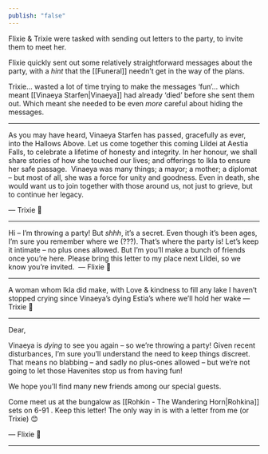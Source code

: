 ```yaml
---
publish: "false"
---
```

  Flixie & Trixie were tasked with sending out letters to the party, to invite them to meet her.

  Flixie quickly sent out some relatively straightforward messages about the party, with a *hint* that the [[Funeral]] needn’t get in the way of the plans.

Trixie… wasted a lot of time trying to make the messages ‘fun’… which meant [[Vinaeya Starfen|Vinaeya]] had already ‘died’ before she sent them out. Which meant she needed to be even *more* careful about hiding the messages.

***

As you may have heard, Vinaeya Starfen has passed, gracefully as ever, into the Hallows Above.
Let us come together this coming Lildei at Aestia Falls, to celebrate a lifetime of honesty and integrity.
In her honour, we shall share stories of how she touched our lives; and offerings to Ikla to ensure her safe passage. 
Vinaeya was many things; a mayor; a mother; a diplomat – but most of all, she was a force for unity and goodness.
Even in death, she would want us to join together with those around us, not just to grieve, but to continue her legacy.

— Trixie 💖

***********

Hi – I’m throwing a party! But *shhh*, it’s a secret.
Even though it’s been ages, I’m sure you remember where we (???). That’s where the party is!
Let’s keep it intimate – no plus ones allowed. But I’m you’ll make a bunch of friends once you’re here.
Please bring this letter to my place next Lildei, so we know you’re invited. 
— Flixie 💖

****

A woman whom Ikla did make, with
Love & kindness to fill any lake
I haven’t stopped crying since
Vinaeya’s dying
Estia’s where we’ll hold her wake
— Trixie 💖

****

Dear,

Vinaeya is *dying* to see you again – so we’re throwing a party!
Given recent disturbances, I’m sure you’ll understand the need to keep things discreet. That means no blabbing – and sadly no plus-ones allowed – but we’re not going to let those Havenites stop us from having fun!

We hope you’ll find many new friends among our special guests.

Come meet us at the bungalow as [[Rohkin - The Wandering Horn|Rohkina]] sets on 6-91 .
Keep this letter! The only way in is with a letter from me (or Trixie) 😊

— Flixie 💖

**********
